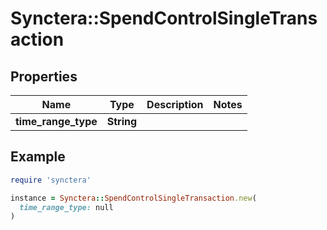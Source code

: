 # Synctera::SpendControlSingleTransaction

## Properties

| Name | Type | Description | Notes |
| ---- | ---- | ----------- | ----- |
| **time_range_type** | **String** |  |  |

## Example

```ruby
require 'synctera'

instance = Synctera::SpendControlSingleTransaction.new(
  time_range_type: null
)
```

